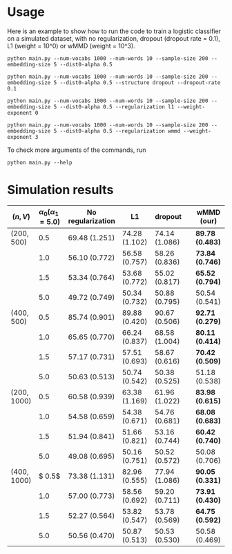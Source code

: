 # Usage

Here is an example to show how to run the code to train a logistic classifier on a simulated dataset, with no regularization, dropout (dropout rate = 0.1), L1 (weight = 10^0) or wMMD (weight = 10^3).

```shell
python main.py --num-vocabs 1000 --num-words 10 --sample-size 200 --embedding-size 5 --dist0-alpha 0.5

python main.py --num-vocabs 1000 --num-words 10 --sample-size 200 --embedding-size 5 --dist0-alpha 0.5 --structure dropout --dropout-rate 0.1

python main.py --num-vocabs 1000 --num-words 10 --sample-size 200 --embedding-size 5 --dist0-alpha 0.5 --regularization l1 --weight-exponent 0

python main.py --num-vocabs 1000 --num-words 10 --sample-size 200 --embedding-size 5 --dist0-alpha 0.5 --regularization wmmd --weight-exponent 3
```

To check more arguments of the commands, run
```shell
python main.py --help
```

# Simulation results

| $(n, V)$    | $\alpha_0 (\alpha_1 = 5.0)$ | No regularization | L1            | dropout       |   | wMMD (our)          |
|-------------|-----------------------------|-------------------|---------------|---------------|---|------------------------|
| (200, 500)  | $0.5$                       | 69.48 (1.251)     | 74.28 (1.102) | 74.14 (1.086) |   | **89.78 (0.483)** |
|             | $1.0$                       | 56.10 (0.772)     | 56.58 (0.757) | 58.26 (0.836) |   | **73.84 (0.746)** |
|             | $1.5$                       | 53.34 (0.764)     | 53.68 (0.772) | 55.02 (0.817) |   | **65.52 (0.794)** |
|             | $5.0$                       | 49.72 (0.749)     | 50.34 (0.732) | 50.88 (0.795) |   | 50.54 (0.541)          |
| (400, 500)  | $0.5$                       | 85.74 (0.901)     | 89.88 (0.420) | 90.67 (0.506) |   | **92.71 (0.279)** |
|             | $1.0$                       | 65.65 (0.770)     | 66.24 (0.837) | 68.58 (1.004) |   | **80.11 (0.414)** |
|             | $1.5$                       | 57.17 (0.731)     | 57.51 (0.693) | 58.67 (0.616) |   | **70.42 (0.509)** |
|             | $5.0$                       | 50.63 (0.513)     | 50.74 (0.542) | 50.38 (0.525) |   | 51.18 (0.538)          |
| (200, 1000) | $0.5$                       | 60.58 (0.939)     | 63.38 (1.169) | 61.96 (1.022) |   | **83.98 (0.615)** |
|             | $1.0$                       | 54.58 (0.659)     | 54.38 (0.671) | 54.76 (0.681) |   | **68.08 (0.683)** |
|             | $1.5$                       | 51.94 (0.841)     | 51.66 (0.821) | 53.16 (0.744) |   | **60.42 (0.740)** |
|             | $5.0$                       | 49.08 (0.695)     | 50.16 (0.751) | 50.52 (0.572) |   | 50.08 (0.706)          |
| (400, 1000) | $ 0.5$                      | 73.38 (1.131)     | 82.96 (0.555) | 77.94 (1.086) |   | **90.05 (0.331)** |
|             | $1.0$                       | 57.00 (0.773)     | 58.56 (0.692) | 59.20 (0.711) |   | **73.91 (0.430)** |
|             | $1.5$                       | 52.27 (0.564)     | 53.82 (0.547) | 53.78 (0.569) |   | **64.75 (0.592)** |
|             | $5.0$                       | 50.56 (0.470)     | 50.87 (0.513) | 50.53 (0.530) |   | 50.58 (0.469)          |

